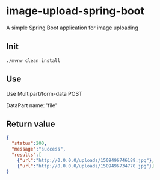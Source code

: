 # image-upload-spring-boot
A simple Spring Boot application for image uploading

## Init
```
./mvnw clean install
```

## Use
Use Multipart/form-data POST

DataPart name: 'file'

## Return value
```json
{
  "status":200,
  "message":"success",
  "results":[
    {"url":"http://0.0.0.0/uploads/1509496746189.jpg"},
    {"url":"http://0.0.0.0/uploads/1509496734770.jpg"}]
}
```
